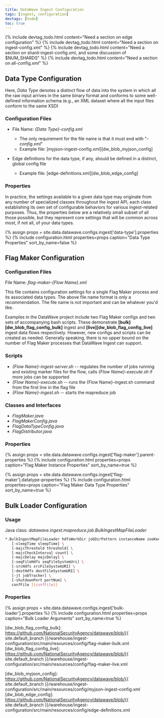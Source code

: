 ```yaml
---
title: DataWave Ingest Configuration
tags: [ingest, configuration]
devtags: [todo]
toc: true
---
```


{% include devtag_todo.html content="Need a section on edge configuration" %}
{% include devtag_todo.html content="Need a section on ingest-config.xml" %}
{% include devtag_todo.html content="Need a section on shard-ingest-config.xml, and some discussion of $NUM_SHARDS" %}
{% include devtag_todo.html content="Need a section on all-config.xml" %}

## Data Type Configuration

Here, *Data Type* denotes a distinct flow of data into the system in which all the raw input arrives in the same binary format
and conforms to some well-defined information schema (e.g., an XML dataset where all the input files conform to the same XSD)

### Configuration Files

* File Name: *{Data Type}-config.xml*
  - The only requirement for the file name is that it must end with "*-config.xml*"
  - Example file: [myjson-ingest-config.xml][dw_blob_myjson_config]

* Edge definitions for the data type, if any, should be defined in a distinct, global config file
  - Example file: [edge-definitions.xml][dw_blob_edge_config]

### Properties

In practice, the settings available to a given data type may originate from any number of specialized classes throughout the ingest API,
each class establishing its own set of configurable behaviors for various ingest-related purposes. Thus, the properties below are a relatively
small subset of all those possible, but they represent core settings that will be common across *most*, if not all, of your data types. 

{% assign props = site.data.datawave.configs.ingest['data-type'].properties %}
{% include configuration.html 
   properties=props
   caption="Data Type Properties" 
   sort_by_name=false %}
   
## Flag Maker Configuration

### Configuration Files

File Name: *flag-maker-{Flow Name}.xml*

This file contains configuration settings for a single Flag Maker process and its associated data types. The above file name format
is only a recommendation. The file name is not important and can be whatever you'd like.

Examples in the DataWave project include two Flag Maker configs and two sets of accompanying bash scripts. These demonstrate
**[bulk][dw_blob_flag_config_bulk]** ingest and **[live][dw_blob_flag_config_live]** ingest data flows respectively. However,
new configs and scripts can be created as needed. Generally speaking, there is no upper bound on the number of Flag Maker
processes that DataWave Ingest can support.

### Scripts

* *{Flow Name}-ingest-server.sh* -- regulates the number of jobs running and existing marker files for the flow, calls
  *{Flow Name}-execute.sh* if more jobs can be supported
* *{Flow Name}-execute.sh* -- runs the {Flow Name}-ingest.sh command from the first line in the flag file
* *{Flow Name}-ingest.sh* -- starts the mapreduce job

### Classes and Interfaces

* *FlagMaker.java*
* *FlagMakerConfig.java*
* *FlagDataTypeConfig.java*
* *FlagDistributor.java*

### Properties

{% assign props = site.data.datawave.configs.ingest['flag-maker'].parent-properties %}
{% include configuration.html 
   properties=props
   caption="Flag Maker Instance Properties" 
   sort_by_name=true %}

{% assign props = site.data.datawave.configs.ingest['flag-maker'].datatype-properties %}
{% include configuration.html 
   properties=props
   caption="Flag Maker Data Type Properties" 
   sort_by_name=true %}
   

## Bulk Loader Configuration

### Usage

Java class: *datawave.ingest.mapreduce.job.BulkIngestMapFileLoader*

```bash
*.BulkIngestMapFileLoader hdfsWorkDir jobDirPattern instanceName zooKeepers username password \
   [-sleepTime sleepTime] \
   [-majcThreshold threshold] \
   [-majcCheckInterval count] \
   [-majcDelay majcDelay] \
   [-seqFileHdfs seqFileSystemUri] \
   [-srcHdfs srcFileSystemURI] \
   [-destHdfs destFileSystemURI] \
   [-jt jobTracker] \
   [-shutdownPort portNum] \
   confFile [{confFile}]
```
### Properties

{% assign props = site.data.datawave.configs.ingest['bulk-loader'].properties %}
{% include configuration.html 
   properties=props
   caption="Bulk Loader Arguments" 
   sort_by_name=true %}

[dw_blob_flag_config_bulk]: https://github.com/NationalSecurityAgency/datawave/blob/{{ site.default_branch }}/warehouse/ingest-configuration/src/main/resources/config/flag-maker-bulk.xml
[dw_blob_flag_config_live]: https://github.com/NationalSecurityAgency/datawave/blob/{{ site.default_branch }}/warehouse/ingest-configuration/src/main/resources/config/flag-maker-live.xml

[dw_blob_myjson_config]: https://github.com/NationalSecurityAgency/datawave/blob/{{ site.default_branch }}/warehouse/ingest-configuration/src/main/resources/config/myjson-ingest-config.xml
[dw_blob_edge_config]: https://github.com/NationalSecurityAgency/datawave/blob/{{ site.default_branch }}/warehouse/ingest-configuration/src/main/resources/config/edge-definitions.xml